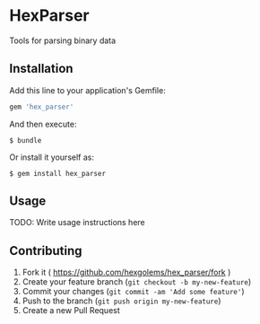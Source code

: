 # HexParser

Tools for parsing binary data

## Installation

Add this line to your application's Gemfile:

```ruby
gem 'hex_parser'
```

And then execute:

    $ bundle

Or install it yourself as:

    $ gem install hex_parser

## Usage

TODO: Write usage instructions here

## Contributing

1. Fork it ( https://github.com/hexgolems/hex_parser/fork )
2. Create your feature branch (`git checkout -b my-new-feature`)
3. Commit your changes (`git commit -am 'Add some feature'`)
4. Push to the branch (`git push origin my-new-feature`)
5. Create a new Pull Request

